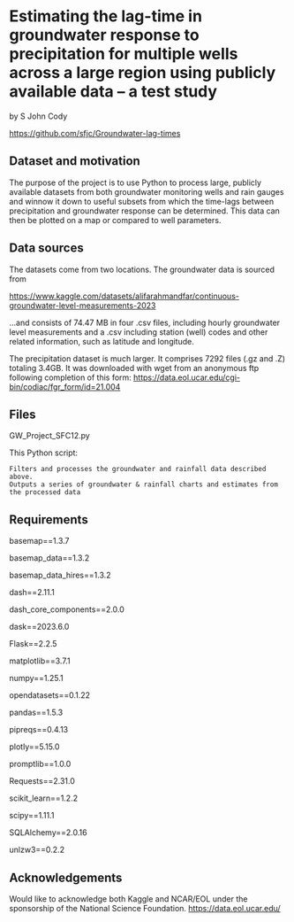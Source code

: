 
# Estimating the lag-time in groundwater response to precipitation for multiple wells across a large region using publicly available data – a test study

by S John Cody

https://github.com/sfjc/Groundwater-lag-times


## Dataset and motivation

The purpose of the project is to use Python to process large, publicly available datasets from both groundwater monitoring wells and rain gauges and winnow it down to useful subsets from which the time-lags between precipitation and groundwater response can be determined. This data can then be plotted on a map or compared to well parameters.


## Data sources

The datasets come from two locations. The groundwater data is sourced from

https://www.kaggle.com/datasets/alifarahmandfar/continuous-groundwater-level-measurements-2023

...and consists of 74.47 MB in four .csv files, including hourly groundwater level measurements and a .csv including station (well) codes and other related information, such as latitude and longitude.

The precipitation dataset is much larger. It comprises 7292 files (.gz and .Z) totaling 3.4GB.
It was downloaded with wget from an anonymous ftp following completion of this form:
https://data.eol.ucar.edu/cgi-bin/codiac/fgr_form/id=21.004

## Files

GW_Project_SFC12.py

This Python script:

    Filters and processes the groundwater and rainfall data described above.
    Outputs a series of groundwater & rainfall charts and estimates from the processed data

## Requirements

basemap==1.3.7 

basemap_data==1.3.2

basemap_data_hires==1.3.2

dash==2.11.1

dash_core_components==2.0.0

dask==2023.6.0

Flask==2.2.5

matplotlib==3.7.1

numpy==1.25.1

opendatasets==0.1.22

pandas==1.5.3

pipreqs==0.4.13

plotly==5.15.0

promptlib==1.0.0

Requests==2.31.0

scikit_learn==1.2.2

scipy==1.11.1

SQLAlchemy==2.0.16

unlzw3==0.2.2



## Acknowledgements

Would like to acknowledge both Kaggle and NCAR/EOL under the sponsorship of the National Science Foundation. https://data.eol.ucar.edu/

